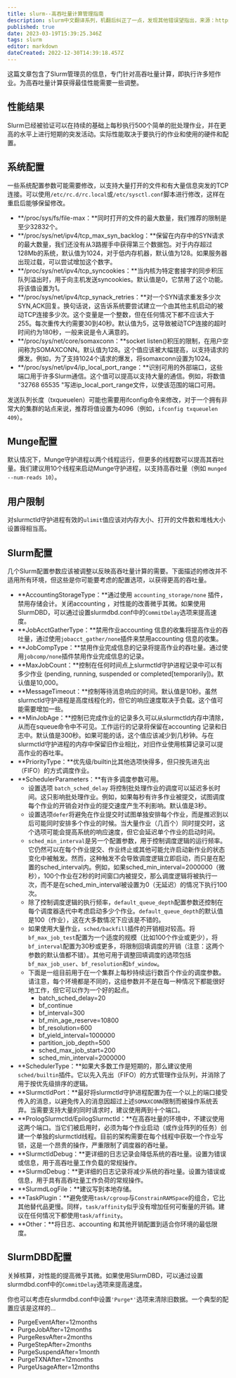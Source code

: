 ```yaml
---
title: slurm--高吞吐量计算管理指南
description: slurm中文翻译系列，机翻后纠正了一点，发现其他错误望指出，来源：https://github.com/SchedMD/slurm/blob/master/doc/html/high_throughput.shtml
published: true
date: 2023-03-19T15:39:25.346Z
tags: slurm
editor: markdown
dateCreated: 2022-12-30T14:39:18.457Z
---
```


这篇文章包含了Slurm管理员的信息，专门针对高吞吐量计算，即执行许多短作业。为高吞吐量计算获得最佳性能需要一些调整。

## 性能结果
Slurm已经被验证可以在持续的基础上每秒执行500个简单的批处理作业，并在更高的水平上进行短期的突发活动。实际性能取决于要执行的作业和使用的硬件和配置。

## 系统配置
一些系统配置参数可能需要修改，以支持大量打开的文件和有大量信息突发的TCP连接。可以使用`/etc/rc.d/rc.local`或`/etc/sysctl.conf`脚本进行修改，这样在重启后能够保留修改。

- **/proc/sys/fs/file-max：**同时打开的文件的最大数量，我们推荐的限制是至少32832个。
- **/proc/sys/net/ipv4/tcp_max_syn_backlog：**保留在内存中的SYN请求的最大数量，我们还没有从3路握手中获得第三个数据包。对于内存超过128Mb的系统，默认值为1024，对于低内存机器，默认值为128。如果服务器出现过载，可以尝试增加这个数字。
- **/proc/sys/net/ipv4/tcp_syncookies：**当内核为特定套接字的同步积压队列溢出时，用于向主机发送syncookies。默认值是0，它禁用了这个功能。将该值设置为1。
- **/proc/sys/net/ipv4/tcp_synack_retries：**对一个SYN请求重发多少次SYN,ACK回复。换句话说，这告诉系统要尝试建立一个由其他主机启动的被动TCP连接多少次。这个变量是一个整数，但在任何情况下都不应该大于255。每次重传大约需要30到40秒。默认值为5，这导致被动TCP连接的超时时间约为180秒，一般来说是令人满意的。
- **/proc/sys/net/core/somaxconn：**socket listen()积压的限制，在用户空间称为SOMAXCONN。默认值为128。这个值应该被大幅提高，以支持请求的爆发。例如，为了支持1024个请求的爆发，将somaxconn设置为1024。
- **/proc/sys/net/ipv4/ip_local_port_range：**识别可用的外部端口，这些端口用于许多Slurm通信。这个值可以提高以支持大量的通信。例如，将数值 "32768 65535 "写进ip_local_port_range文件，以使该范围的端口可用。

发送队列长度（txqueuelen）可能也需要用ifconfig命令来修改，对于一个拥有非常大的集群的站点来说，推荐将值设置为4096（例如，`ifconfig txqueuelen 409`）。

## Munge配置

默认情况下，Munge守护进程以两个线程运行，但更多的线程数可以提高其吞吐量。我们建议用10个线程来启动Munge守护进程，以支持高吞吐量（例如 `munged --num-reads 10`）。

## 用户限制
对slurmctld守护进程有效的`ulimit`值应该对内存大小、打开的文件数和堆栈大小设置得相当高。

## Slurm配置
几个Slurm配置参数应该被调整以反映高吞吐量计算的需要。下面描述的修改并不适用所有环境，但这些是你可能要考虑的配置选项，以获得更高的吞吐量。

- **AccountingStorageType：**通过使用 `accounting_storage/none` 插件，禁用存储会计。关闭accounting ，对性能的改善微乎其微。如果使用SlurmDBD，可以通过设置slurmdbd.conf中的`CommitDelay`选项来提高速度。
- **JobAcctGatherType：**禁用作业accounting 信息的收集将提高作业的吞吐量，通过使用`jobacct_gather/none`插件来禁用accounting 信息的收集。
- **JobCompType：**禁用作业完成信息的记录将提高作业的吞吐量。通过使用`jobcomp/none`插件禁用作业完成信息的记录。
- **MaxJobCount：**控制在任何时间点上slurmctld守护进程记录中可以有多少作业 (pending, running, suspended or completed[temporarily])。默认值是10,000。
- **MessageTimeout：**控制等待消息响应的时间。默认值是10秒。虽然slurmctld守护进程是高度线程化的，但它的响应速度取决于负载。这个值可能需要增加一些。
- **MinJobAge：**控制已完成作业的记录多久可以从slurmctld内存中清除，从而在squeue命令中不可见。工作运行的记录将保留在accounting 记录和日志中。默认值是300秒。如果可能的话，这个值应该减少到几秒钟。与在slurmctld守护进程的内存中保留旧作业相比，对旧作业使用核算记录可以提高作业的吞吐率。
- **PriorityType：**优先级/builtin比其他选项快得多，但只按先进先出（FIFO）的方式调度作业。
- **SchedulerParameters：**有许多调度参数可用。
  - 设置选项 `batch_sched_delay` 将控制批处理作业的调度可以延迟多长时间。这只影响批处理作业。例如，如果每秒有许多作业被提交，试图调度每个作业的开销会对作业的提交速度产生不利影响。默认值是3秒。
  - 设置选项`defer`将避免在作业提交时试图单独安排每个作业，而是推迟到以后可能同时安排多个作业的时候。当大量作业（几百个）同时提交时，这个选项可能会提高系统的响应速度，但它会延迟单个作业的启动时间。
  - `sched_min_interval`是另一个配置参数，用于控制调度逻辑的运行频率。它仍然可以在每个作业提交、作业终止或其他可能允许启动新作业的状态变化中被触发。然而，这种触发不会导致调度逻辑立即启动，而只是在配置的sched_interval内。例如，如果sched_min_interval=2000000（微秒），100个作业在2秒的时间窗口内被提交，那么调度逻辑将被执行一次，而不是在sched_min_interval被设置为0（无延迟）的情况下执行100次。
  - 除了控制调度逻辑的执行频率，`default_queue_depth`配置参数还控制在每个调度器迭代中考虑启动多少个作业。`default_queue_depth`的默认值是100（作业），这在大多数情况下应该是不错的。
  - 如果使用大量作业，`sched/backfill`插件的开销相对较高。将`bf_max_job_test`配置为一个适度的规模（比如100个作业或更少），将`bf_interval`配置为30秒或更多，将限制回填调度的开销（注意：这两个参数的默认值都不错）。其他可用于调整回填调度的选项包括`bf_max_job_user`、`bf_resolution`和`bf_window`。
  - 下面是一组目前用于在一个集群上每秒持续运行数百个作业的调度参数。请注意，每个环境都是不同的，这组参数并不是在每一种情况下都能很好地工作，但它可以作为一个好的起点。
    - batch_sched_delay=20
    - bf_continue
    - bf_interval=300
    - bf_min_age_reserve=10800
    - bf_resolution=600
    - bf_yield_interval=1000000
    - partition_job_depth=500
    - sched_max_job_start=200
    - sched_min_interval=2000000
- **SchedulerType：**如果大多数工作是短期的，那么建议使用`sched/builtin`插件。它以先入先出（FIFO）的方式管理作业队列，并消除了用于按优先级排序的逻辑。
- **SlurmctldPort：**最好将slurmctld守护进程配置为在一个以上的端口接受传入的消息，以避免传入的消息因超过上述`SOMAXCONN`限制而被操作系统丢弃。当需要支持大量的同时请求时，建议使用两到十个端口。
- **PrologSlurmctld/EpilogSlurmctld：**在高吞吐量的环境中，不建议使用这两个端口。当它们被启用时，必须为每个作业启动（或作业阵列的任务）创建一个单独的slurmctld线程。目前的架构需要在每个线程中获取一个作业写锁，这是一个昂贵的操作，严重限制了调度器的吞吐量。
- **SlurmctldDebug：**更详细的日志记录会降低系统的吞吐量。设置为错误或信息，用于高吞吐量工作负载的常规操作。
- **SlurmdDebug：**更详细的日志记录将减少系统的吞吐量。设置为错误或信息，用于具有高吞吐量工作负荷的常规操作。
- **SlurmdLogFile：**建议写到本地存储。
- **TaskPlugin：**避免使用`task/cgroup`与`ConstrainRAMSpace`的组合，它比其他替代品更慢。同样，`task/affinity`似乎没有增加任何可衡量的开销。建议在任何情况下都使用`task/affinity`。
- **Other：**将日志、accounting 和其他开销配置到适合你环境的最低限度。

## SlurmDBD配置
关掉核算，对性能的提高微乎其微。如果使用SlurmDBD，可以通过设置slurmdbd.conf中的`CommitDelay`选项来提高速度。

你也可以考虑在slurmdbd.conf中设置`'Purge*'`选项来清除旧数据。一个典型的配置应该是这样的...

- PurgeEventAfter=12months
- PurgeJobAfter=12months
- PurgeResvAfter=2months
- PurgeStepAfter=2months
- PurgeSuspendAfter=1month
- PurgeTXNAfter=12months
- PurgeUsageAfter=12months